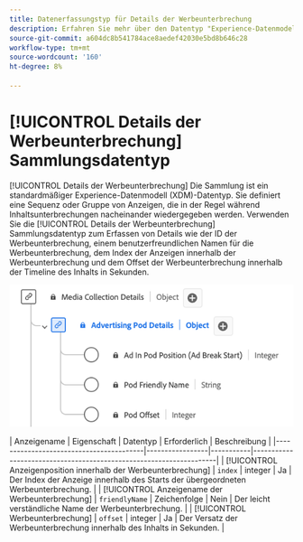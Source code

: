 ```yaml
---
title: Datenerfassungstyp für Details der Werbeunterbrechung
description: Erfahren Sie mehr über den Datentyp "Experience-Datenmodell (XDM)"für Details der Werbeunterbrechung.
source-git-commit: a604dc8b541784ace8aedef42030e5bd8b646c28
workflow-type: tm+mt
source-wordcount: '160'
ht-degree: 8%

---
```


# [!UICONTROL Details der Werbeunterbrechung] Sammlungsdatentyp

[!UICONTROL Details der Werbeunterbrechung] Die Sammlung ist ein standardmäßiger Experience-Datenmodell (XDM)-Datentyp. Sie definiert eine Sequenz oder Gruppe von Anzeigen, die in der Regel während Inhaltsunterbrechungen nacheinander wiedergegeben werden. Verwenden Sie die [!UICONTROL Details der Werbeunterbrechung] Sammlungsdatentyp zum Erfassen von Details wie der ID der Werbeunterbrechung, einem benutzerfreundlichen Namen für die Werbeunterbrechung, dem Index der Anzeigen innerhalb der Werbeunterbrechung und dem Offset der Werbeunterbrechung innerhalb der Timeline des Inhalts in Sekunden.

![Ein Diagramm des Datentyps &quot;Datenerfassung&quot;für Details der Werbeunterbrechung.](../images/data-types/advertising-pod-details-collection.png)

| Anzeigename | Eigenschaft | Datentyp | Erforderlich | Beschreibung |
|-----------------------------------------|-----------------|-----------|--------------------------------------------------------------------|
| [!UICONTROL Anzeigenposition innerhalb der Werbeunterbrechung] | `index` | integer | Ja | Der Index der Anzeige innerhalb des Starts der übergeordneten Werbeunterbrechung. |
| [!UICONTROL Anzeigename der Werbeunterbrechung] | `friendlyName` | Zeichenfolge | Nein | Der leicht verständliche Name der Werbeunterbrechung. |
| [!UICONTROL Werbeunterbrechung] | `offset` | integer | Ja | Der Versatz der Werbeunterbrechung innerhalb des Inhalts in Sekunden. |
